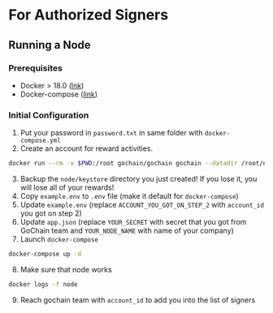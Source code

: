 # For Authorized Signers

## Running a Node

### Prerequisites

* Docker > 18.0 ([lnk](https://docs.docker.com/install/))
* Docker-compose ([link](https://docs.docker.com/compose/install/))

### Initial Configuration

1. Put your password in `password.txt` in same folder with `docker-compose.yml`
2. Create an account for reward activities.

```sh
docker run --rm -v $PWD:/root gochain/gochain gochain --datadir /root/node --password /root/password.txt account new
```

3. Backup the `node/keystore` directory you just created! If you lose it, you will lose all of your rewards!
4. Copy `example.env` to `.env` file (make it default for `docker-compose`)
5. Update `example.env` (replace `ACCOUNT_YOU_GOT_ON_STEP_2` with `account_id` you got on step 2)
6. Update `app.json` (replace `YOUR_SECRET` with secret that you got from GoChain team and `YOUR_NODE_NAME` with name of your company)
7. Launch `docker-compose`

```sh
docker-compose up -d
```

8. Make sure that node works

```sh
docker logs -f node
```

9. Reach gochain team with `account_id` to add you into the list of signers
